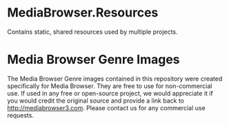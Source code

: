 MediaBrowser.Resources
======================

Contains static, shared resources used by multiple projects.


Media Browser Genre Images
==========================

The Media Browser Genre images contained in this repository were created specifically for Media Browser. They are free to use for non-commercial use. If used in any free or open-source project, we would appreciate it if you would credit the original source and provide a link back to http://mediabrowser3.com. Please contact us for any commercial use requests.
